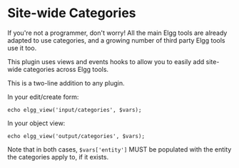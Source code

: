 Site-wide Categories
====================

If you're not a programmer, don't worry! All the main Elgg tools
are already adapted to use categories, and a growing number of
third party Elgg tools use it too.

This plugin uses views and events hooks to allow you to easily add
site-wide categories across Elgg tools.

This is a two-line addition to any plugin.

In your edit/create form:

`echo elgg_view('input/categories', $vars);`

In your object view:

`echo elgg_view('output/categories', $vars);`
	
Note that in both cases, `$vars['entity']` MUST be populated with
the entity the categories apply to, if it exists.